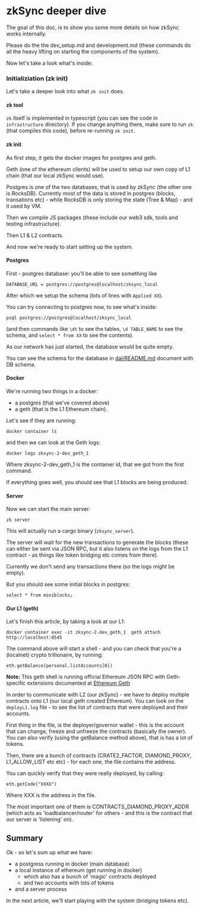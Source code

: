 # zkSync deeper dive

The goal of this doc, is to show you some more details on how zkSync works internally.

Please do the the dev_setup.md and development.md (these commands do all the heavy lifting on starting the components of
the system).

Now let's take a look what's inside:

### Initializiation (zk init)

Let's take a deeper look into what `zk init` does.

#### zk tool

`zk` itself is implemented in typescript (you can see the code in `infrastructure` directory). If you change anything
there, make sure to run `zk` (that compiles this code), before re-running `zk init`.

#### zk init

As first step, it gets the docker images for postgres and geth.

Geth (one of the ethereum clients) will be used to setup our own copy of L1 chain (that our local zkSync would use).

Postgres is one of the two databases, that is used by zkSync (the other one is RocksDB). Currently most of the data is
stored in postgres (blocks, transations etc) - while RocksDB is only storing the state (Tree & Map) - and it used by VM.

Then we compile JS packages (these include our web3 sdk, tools and testing infrastructure).

Then L1 & L2 contracts.

And now we're ready to start setting up the system.

#### Postgres

First - postgres database: you'll be able to see something like

```
DATABASE_URL = postgres://postgres@localhost/zksync_local
```

After which we setup the schema (lots of lines with `Applied XX`).

You can try connecting to postgres now, to see what's inside:

```
psql postgres://postgres@localhost/zksync_local
```

(and then commands like `\dt` to see the tables, `\d TABLE_NAME` to see the schema, and `select * from XX` to see the
contents).

As our network has just started, the database would be quite empty.

You can see the schema for the database in [dal/README.md](../../core/lib/dal/README.md) document with DB schema.

#### Docker

We're running two things in a docker:

- a postgres (that we've covered above)
- a geth (that is the L1 Ethereum chain).

Let's see if they are running:

```
docker container ls
```

and then we can look at the Geth logs:

```
docker logs zksync-2-dev_geth_1
```

Where zksync-2-dev_geth_1 is the container id, that we got from the first command.

If everything goes well, you should see that L1 blocks are being produced.

#### Server

Now we can start the main server:

```
zk server
```

This will actually run a cargo binary (`zksync_server`).

The server will wait for the new transactions to generate the blocks (these can either be sent via JSON RPC, but it also
listens on the logs from the L1 contract - as things like token bridging etc comes from there).

Currently we don't send any transactions there (so the logs might be empty).

But you should see some initial blocks in postgres:

```
select * from miniblocks;
```

#### Our L1 (geth)

Let's finish this article, by taking a look at our L1:

```
docker container exec -it zksync-2-dev_geth_1  geth attach http://localhost:8545
```

The command above will start a shell - and you can check that you're a (localnet) crypto trillionaire, by running:

```
eth.getBalance(personal.listAccounts[0])
```

**Note:** This geth shell is running official Ethereum JSON RPC with Geth-specific extensions documented at
[Ethereum Geth](https://geth.ethereum.org/docs/interacting-with-geth/rpc/ns-eth)

In order to communicate with L2 (our zkSync) - we have to deploy multiple contracts onto L1 (our local geth created
Ethereum). You can look on the `deployL1.log` file - to see the list of contracts that were deployed and their accounts.

First thing in the file, is the deployer/governor wallet - this is the account that can change, freeze and unfreeze the
contracts (basically the owner). You can also verify (using the getBalance method above), that is has a lot of tokens.

Then, there are a bunch of contracts (CRATE2_FACTOR, DIAMOND_PROXY, L1_ALLOW_LIST etc etc) - for each one, the file
contains the address.

You can quickly verify that they were really deployed, by calling:

```
eth.getCode("XXXX")
```

Where XXX is the address in the file.

The most important one of them is CONTRACTS_DIAMOND_PROXY_ADDR (which acts as 'loadbalancer/router' for others - and
this is the contract that our server is 'listening' on).

## Summary

Ok - so let's sum up what we have:

- a postgress running in docker (main database)
- a local instance of ethereum (get running in docker)
  - which also has a bunch of 'magic' contracts deployed
  - and two accounts with lots of tokens
- and a server process

In the next article, we'll start playing with the system (bridging tokens etc).
